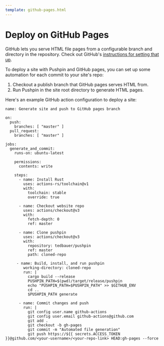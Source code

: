 ```yaml
---
template: github-pages.html
---
```


# Deploy on GitHub Pages

GitHub lets you serve HTML file pages from a configurable branch and directory in the repository. Check out GitHub's [instructions for setting that up](https://docs.github.com/en/pages/quickstart).

To deploy a site with Pushpin and GitHub pages, you can set up some automation for each commit to your site's repo:

1. Checkout a publish branch that GitHub pages serves HTML from.
2. Run Pushpin in the site root directory to generate HTML pages.

Here's an example GitHub action configuration to deploy a site:

```
name: Generate site and push to GitHub pages branch

on:
  push:
    branches: [ "master" ]
  pull_request:
    branches: [ "master" ]

jobs:
  generate_and_commit:
    runs-on: ubuntu-latest

    permissions:
      contents: write

    steps:
      - name: Install Rust
        uses: actions-rs/toolchain@v1
        with:
          toolchain: stable
          override: true

      - name: Checkout website repo
        uses: actions/checkout@v3
        with:
          fetch-depth: 0
          ref: master

      - name: Clone pushpin
        uses: actions/checkout@v3
        with:
          repository: tedbauer/pushpin
          ref: master
          path: cloned-repo

     - name: Build, install, and run pushpin
        working-directory: cloned-repo
        run: |
          cargo build --release
          PUSHPIN_PATH=$(pwd)/target/release/pushpin
          echo "PUSHPIN_PATH=$PUSHPIN_PATH" >> $GITHUB_ENV
          cd ..
          $PUSHPIN_PATH generate

      - name: Commit changes and push
        run: |
          git config user.name github-actions
          git config user.email github-actions@github.com
          git add .
          git checkout -b gh-pages
          git commit -m "Automated file generation"
          git push https://${{ secrets.ACCESS_TOKEN }}@github.com/<your-username>/<your-repo-link> HEAD:gh-pages --force
```
